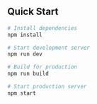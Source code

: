 ## Quick Start

```bash
# Install dependencies
npm install

# Start development server
npm run dev

# Build for production
npm run build

# Start production server
npm start
```